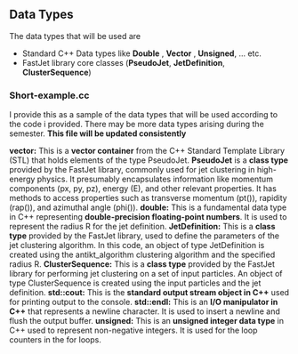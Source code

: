 ## Data Types 
The data types that will be used are 
- Standard C++ Data types like **Double** , **Vector** , **Unsigned**, ... etc. 
- FastJet library core classes (**PseudoJet**, **JetDefinition**, **ClusterSequence**)

### Short-example.cc
I provide this as a sample of the data types that will be used according to the code i provided. There may be more data types arising during the semester. 
**This file will be updated consistently**

**vector<PseudoJet>:** This is a **vector container** from the C++ Standard Template Library (STL) that holds elements of the type PseudoJet.
**PseudoJet** is a **class type** provided by the FastJet library, commonly used for jet clustering in high-energy physics.
It presumably encapsulates information like momentum components (px, py, pz), energy (E), and other relevant properties.
It has methods to access properties such as transverse momentum (pt()), rapidity (rap()), and azimuthal angle (phi()).
**double:** This is a fundamental data type in C++ representing **double-precision floating-point numbers**. It is used to represent the radius R for the jet definition.
**JetDefinition:** This is a **class type** provided by the FastJet library, used to define the parameters of the jet clustering algorithm. In this code, an object of type JetDefinition is created using the antikt_algorithm clustering algorithm and the specified radius R.
**ClusterSequence:** This is a **class type** provided by the FastJet library for performing jet clustering on a set of input particles. An object of type ClusterSequence is created using the input particles and the jet definition.
**std::cout:** This is the **standard output stream object in C++** used for printing output to the console.
**std::endl:** This is an **I/O manipulator in C++** that represents a newline character. It is used to insert a newline and flush the output buffer.
**unsigned:** This is an **unsigned integer data type** in C++ used to represent non-negative integers. It is used for the loop counters in the for loops.
